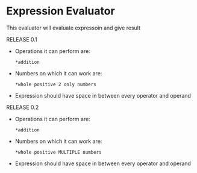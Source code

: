 Expression Evaluator
=========

This evaluator will evaluate expressoin and give result

RELEASE 0.1

  - Operations it can perform are:

        *addition
  - Numbers on which it can work are:

        *whole positive 2 only numbers
  - Expression should have space in between every operator and operand

RELEASE 0.2

  - Operations it can perform are:

        *addition
  - Numbers on which it can work are:

        *whole positive MULTIPLE numbers
  - Expression should have space in between every operator and operand
